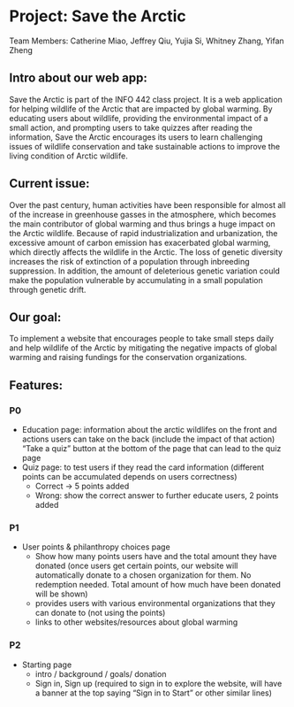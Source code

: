 # Project: Save the Arctic

Team Members: Catherine Miao, Jeffrey Qiu, Yujia Si, Whitney Zhang, Yifan Zheng

## Intro about our web app:
Save the Arctic is part of the INFO 442 class project. It is a web application for helping wildlife of the Arctic that are impacted by global warming. By educating users about wildlife, providing the environmental impact of a small action, and prompting users to take quizzes after reading the information, Save the Arctic encourages its users to learn challenging issues of wildlife conservation and take sustainable actions to improve the living condition of Arctic wildlife.

## Current issue: 
Over the past century, human activities have been responsible for almost all of the increase in greenhouse gasses in the atmosphere, which becomes the main contributor of global warming and thus brings a huge impact on the Arctic wildlife. Because of rapid industrialization and urbanization, the excessive amount of carbon emission has exacerbated global warming, which directly affects the wildlife in the Arctic. The loss of genetic diversity increases the risk of extinction of a population through inbreeding suppression. In addition, the amount of deleterious genetic variation could make the population vulnerable by accumulating in a small population through genetic drift.

## Our goal: 
To implement a website that encourages people to take small steps daily and help wildlife of the Arctic by mitigating the negative impacts of global warming and raising fundings for the conservation organizations.

## Features:

### P0
- Education page: information about the arctic wildlifes on the front and actions users can take on the back (include the impact of that action)
“Take a quiz” button at the bottom of the page that can lead to the quiz page
- Quiz page: to test users if they read the card information (different points can be accumulated depends on users correctness)
  - Correct -> 5 points added
  - Wrong: show the correct answer to further educate users, 2 points added

### P1
- User points & philanthropy choices page
  - Show how many points users have and the total amount they have donated (once users get certain points, our website will automatically donate to a chosen organization for them. No redemption needed. Total amount of how much have been donated will be shown)
  - provides users with various environmental organizations that they can donate to (not using the points)
  - links to other websites/resources about global warming

### P2
- Starting page
  - intro / background / goals/ donation 
  - Sign in, Sign up (required to sign in to explore the website, will have a banner at the top saying “Sign in to Start” or other similar lines)
